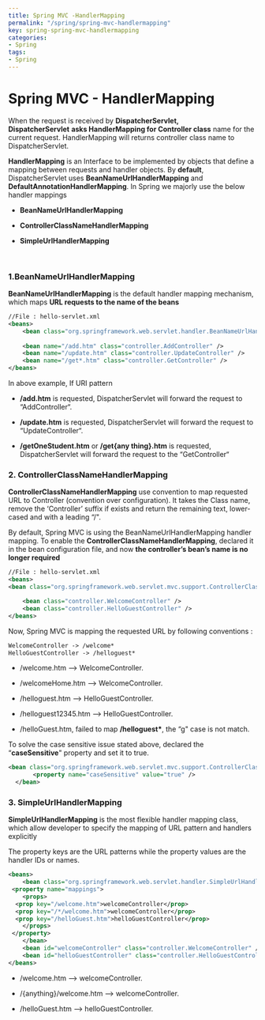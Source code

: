 ```yaml
---
title: Spring MVC -HandlerMapping
permalink: "/spring/spring-mvc-handlermapping"
key: spring-spring-mvc-handlermapping
categories:
- Spring
tags:
- Spring
---
```


Spring MVC - HandlerMapping
=============================

When the request is received by **DispatcherServlet, DispatcherServlet** **asks
HandlerMapping for Controller class** name for the current request.
HandlerMapping will returns controller class name to DispatcherServlet.

**HandlerMapping** is an Interface to be implemented by objects that define a
mapping between requests and handler objects. By **default**, DispatcherServlet
uses **BeanNameUrlHandlerMapping** and **DefaultAnnotationHandlerMapping**. In
Spring we majorly use the below handler mappings

-   **BeanNameUrlHandlerMapping**

-   **ControllerClassNameHandlerMapping**

-   **SimpleUrlHandlerMapping**


<br>

### 1.BeanNameUrlHandlerMapping

**BeanNameUrlHandlerMapping** is the default handler mapping mechanism, which
maps **URL requests to the name of the beans**
```xml
//File : hello-servlet.xml
<beans>
	<bean class="org.springframework.web.servlet.handler.BeanNameUrlHandlerMapping" />
	
	<bean name="/add.htm" class="controller.AddController" />
	<bean name="/update.htm" class="controller.UpdateController" />
	<bean name="/get*.htm" class="controller.GetController" />
</beans>
```

In above example, If URI pattern

-   **/add.htm** is requested, DispatcherServlet will forward the request to
    “AddController“.

-   **/update.htm** is requested, DispatcherServlet will forward the request to
    “UpdateController“.

-   **/getOneStudent.htm** or **/get{any thing}.htm** is requested,
    DispatcherServlet will forward the request to the “GetController“



### 2. ControllerClassNameHandlerMapping 

**ControllerClassNameHandlerMapping** use convention to map requested URL to
Controller (convention over configuration). It takes the Class name, remove the
‘Controller’ suffix if exists and return the remaining text, lower-cased and
with a leading “/".

By default, Spring MVC is using the BeanNameUrlHandlerMapping handler mapping.
To enable the **ControllerClassNameHandlerMapping**, declared it in the bean
configuration file, and now **the controller’s bean’s name is no longer
required**
```xml
//File : hello-servlet.xml
<beans>
<bean class="org.springframework.web.servlet.mvc.support.ControllerClassNameHandlerMapping" />

	<bean class="controller.WelcomeController" />
	<bean class="controller.HelloGuestController" />
</beans>
```

Now, Spring MVC is mapping the requested URL by following conventions :
```xml
WelcomeController -> /welcome*
HelloGuestController -> /helloguest*
```


-   /welcome.htm –> WelcomeController.

-   /welcomeHome.htm –> WelcomeController.

-   /helloguest.htm –> HelloGuestController.

-   /helloguest12345.htm –> HelloGuestController.

-   /helloGuest.htm, failed to map **/helloguest\***, the “g" case is not match.

To solve the case sensitive issue stated above, declared the “**caseSensitive**"
property and set it to true.
```xml
<bean class="org.springframework.web.servlet.mvc.support.ControllerClassNameHandlerMapping" >
       <property name="caseSensitive" value="true" />
  </bean>
```




### 3. SimpleUrlHandlerMapping

**SimpleUrlHandlerMapping** is the most flexible handler mapping class, which
allow developer to specify the mapping of URL pattern and handlers explicitly

The property keys are the URL patterns while the property values are the handler
IDs or names.
```xml
<beans>
	<bean class="org.springframework.web.servlet.handler.SimpleUrlHandlerMapping">
 <property name="mappings">
 	<props>
  <prop key="/welcome.htm">welcomeController</prop>
  <prop key="/*/welcome.htm">welcomeController</prop>
  <prop key="/helloGuest.htm">helloGuestController</prop>
 	</props>
 </property>
	</bean>
	<bean id="welcomeController" class="controller.WelcomeController" />
	<bean id="helloGuestController" class="controller.HelloGuestController" />
</beans>
```


-   /welcome.htm –> welcomeController.

-   /{anything}/welcome.htm –> welcomeController.

-   /helloGuest.htm –> helloGuestController.
